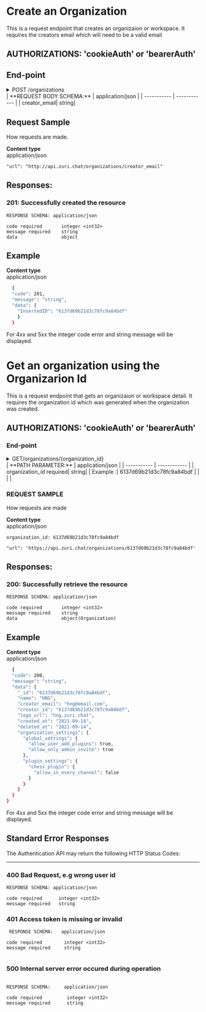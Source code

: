 # Create an Organization
This is a request endpoint that creates an organizaion or workspace. It requires the creators email which will need to be a valid email

## AUTHORIZATIONS: 'cookieAuth' or 'bearerAuth'

##  End-point
<details>
<summary> POST /organizations
 </summary>
Zuri Chat Core API:
https://api.zuri.chat/organizations
</details>
| **REQUEST BODY SCHEMA:** | application/json |
| ----------- | ------------ |
| creator_email| string|


## Request Sample
How requests are made.

**Content type** <br> application/json
```
"url": "http://api.zuri.chat/organizations/creator_email"
```

 ## Responses:
 ### **201**:  Successfully created the resource <br>

```
RESPONSE SCHEMA: application/json

code required       integer <int32>
message required    string
data                object
```

## Example <br>
**Content type** <br> application/json
```sh
  {
  "code": 201,
  "message": "string",
  "data": {
    "InsertedID": "6137d69b21d3c78fc9a84bdf"
    }
  }
```
For 4xx and 5xx the integer code error and string message will be displayed.


# Get an organization using the Organizarion Id
This is a request endpoint that gets an organizaion or workspace detail. It requires the organization id which was generated when the organization was created.

## AUTHORIZATIONS: 'cookieAuth' or 'bearerAuth'

### End-point
<details>
<summary> GET/organizations/{organization_id}
 </summary>
Zuri Chat Core API: 
https://api.zuri.chat/organizations/{organization_id}

</details>
| **PATH PARAMETER:** | application/json |
| ----------- | ------------ |
| organization_id required| string|
| Example :| 6137d69b21d3c78fc9a84bdf |
| | |

### REQUEST SAMPLE
How requests are made

**Content type** <br> application/json
```
organization_id: 6137d69b21d3c78fc9a84bdf

"url": 'https://api.zuri.chat/organizations/6137d69b21d3c78fc9a84bdf'
```
 ## Responses:
 ### **200:**  Successfully retrieve the resource
 ```
RESPONSE SCHEMA: application/json

code required       integer <int32>
message required    string
data                object(Organization)
```
## Example <br>
**Content type** <br> application/json

```sh
  {
  "code": 200,
  "message": "string",
  "data": {
    "_id": "6137d69b21d3c78fc9a84bdf",
    "name": "HNG",
    "creator_email": "hng@email.com",
    "creator_id": "6137d69b21d3c78fc9a84bdf",
    "logo_url": "hng.zuri.chat",
    "created_at": "2021-09-14",
    "deleted_at": "2021-09-14",
    "organization_settings": {
      "global_settings": {
        "allow_user_add_plugins": true,
        "allow_only_admin_invite": true
      },
      "plugin_settings": {
        "chess_plugin": {
          "allow_in_every_channel": false
        }
      }
    }
  }
}
```
For 4xx and 5xx the integer code error and string message will be displayed.

## Standard Error Responses 
The Authentication API may return the following HTTP Status Codes:

---

### **400** Bad Request, e.g wrong user id <br>

```
RESPONSE SCHEMA: application/json

code required      integer <int32> 
message required   string

 ```


### **401** Access token is missing or invalid <br>

```
 RESPONSE SCHEMA:   application/json

code required        integer <int32>
message required     string


```

### **500** Internal server error occured during operation

```

RESPONSE SCHEMA:     application/json

code required         integer <int32>
message required      string

```